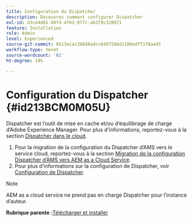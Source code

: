 ```yaml
---
title: Configuration du Dispatcher
description: Découvrez comment configurer Dispatcher
exl-id: d3ce4d01-b0fd-4f02-977c-ab378c328071
feature: Installation
role: Admin
level: Experienced
source-git-commit: 0513ecac38840a4cc649758bd1180edff1f8aed1
workflow-type: tm+mt
source-wordcount: '81'
ht-degree: 19%

---
```


# Configuration du Dispatcher {#id213BCM0M05U}

Dispatcher est l’outil de mise en cache et/ou d’équilibrage de charge d’Adobe Experience Manager. Pour plus d&#39;informations, reportez-vous à la section [Dispatcher dans le cloud](https://experienceleague.adobe.com/docs/experience-manager-cloud-service/implementing/content-delivery/disp-overview.html?lang=fr).

1. Pour la migration de la configuration du Dispatcher d’AMS vers le service cloud, reportez-vous à la section [Migration de la configuration Dispatcher d’AMS vers AEM as a Cloud Service](https://experienceleague.adobe.com/docs/experience-manager-cloud-service/implementing/content-delivery/ams-aem.html?lang=fr).
1. Pour plus d’informations sur la configuration de Dispatcher, voir [Configuration de Dispatcher](https://experienceleague.adobe.com/docs/experience-manager-dispatcher/using/configuring/dispatcher-configuration.html?lang=fr).

>[!NOTE]
>
> AEM as a cloud service ne prend pas en charge Dispatcher pour l’instance d’auteur.

**Rubrique parente :**&#x200B;[ Télécharger et installer](download-install.md)
